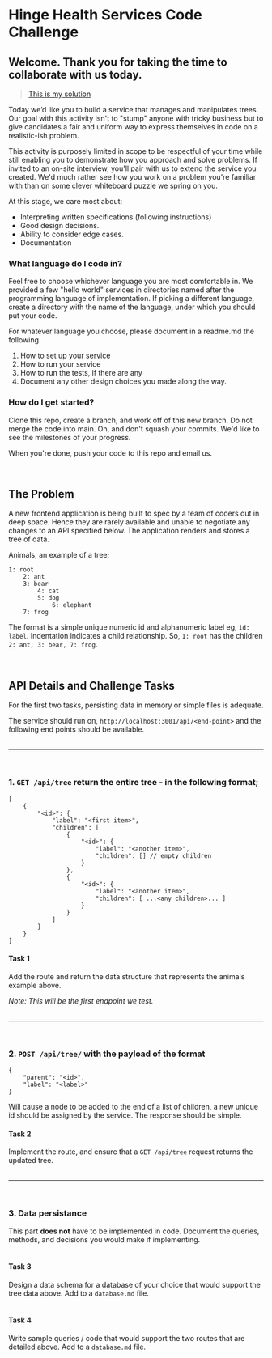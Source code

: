 # Hinge Health Services Code Challenge

## Welcome. Thank you for taking the time to collaborate with us today.

>[This is my solution](https://github.com/jgreen44/hinge-health-technical-interview-questions/tree/main/javascript)

Today we’d like you to build a service that manages and manipulates trees. Our goal with this activity isn't to "stump" anyone with tricky business but to give candidates a fair and uniform way to express themselves in code on a realistic-ish problem.
 
This activity is purposely limited in scope to be respectful of your time while still enabling you to demonstrate how you approach and solve problems. If invited to an on-site interview, you'll pair with us to extend the service you created. We'd much rather see how you work on a problem you're familiar with than on some clever whiteboard puzzle we spring on you.

At this stage, we care most about:
- Interpreting written specifications (following instructions)
- Good design decisions.
- Ability to consider edge cases.
- Documentation
 

### What language do I code in?
Feel free to choose whichever language you are most comfortable in. We provided a few "hello world" services in directories named after the programming language of implementation. If picking a different language, create a directory with the name of the language, under which you should put your code.

For whatever language you choose, please document in a readme.md the following. 
1. How to set up your service
2. How to run your service
3. How to run the tests, if there are any
4. Document any other design choices you made along the way.

### How do I get started?
Clone this repo, create a branch, and work off of this new branch. Do not merge the code into main. Oh, and don't squash your commits. We'd like to see the milestones of your progress. 
 
When you're done, push your code to this repo and email us.

&nbsp;
## The Problem

A new frontend application is being built to spec by a team of coders out in deep space. Hence they are rarely available and unable to negotiate any changes to an API specified below. The application renders and stores a tree of data.

Animals, an example of a tree;

```
1: root
    2: ant
    3: bear
        4: cat
        5: dog
            6: elephant
    7: frog
```

The format is a simple unique numeric id and alphanumeric label eg, `id: label`. Indentation indicates a child relationship. So, `1: root` has the children `2: ant, 3: bear, 7: frog`.

&nbsp;
## API Details and Challenge Tasks

For the first two tasks, persisting data in memory or simple files is adequate.

The service should run on, `http://localhost:3001/api/<end-point>` and the following end points should be available.
<br><br>

---
<br>

### 1. `GET /api/tree` return the entire tree - in the following format;

```
[
    {
        "<id>": {
            "label": "<first item>",
            "children": [
                {
                    "<id>": {
                        "label": "<another item>",
                        "children": [] // empty children
                    }
                },
                {
                    "<id>": {
                        "label": "<another item>",
                        "children": [ ...<any children>... ]
                    }
                }
            ]
        }
    }
]
```

#### Task 1

Add the route and return the data structure that represents the animals example above.

*Note: This will be the first endpoint we test.*
<br><br>

---
<br>

### 2. `POST /api/tree/` with the payload of the format

```
{
    "parent": "<id>",
    "label": "<label>"
}
```

Will cause a node to be added to the end of a list of children, a new unique id should be assigned by the service. The response should be simple.

#### Task 2

Implement the route, and ensure that a `GET /api/tree` request returns the updated tree.
<br><br>

---

<br>

### 3. Data persistance

This part __does not__ have to be implemented in code. Document the queries, methods, and decisions you would make if implementing. 
<br><br>

#### Task 3

Design a data schema for a database of your choice that would support the tree data above. Add to a `database.md` file.
<br><br>
#### Task 4

Write sample queries / code that would support the two routes that are detailed above. Add to a `database.md` file.
